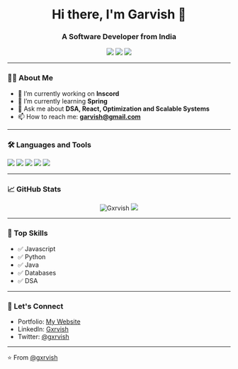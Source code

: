 <!-- Your Name - GitHub Profile README -->

<h1 align="center">Hi there, I'm Garvish 👋</h1>
<h3 align="center">A Software Developer from India</h3>

<p align="center">
  <a href="https://github.com/Gxrvish"><img src="https://img.shields.io/github/followers/yourusername?label=Follow&style=social"></a>
  <a href="https://linkedin.com/in/gxrvish"><img src="https://img.shields.io/badge/LinkedIn-blue?logo=linkedin&logoColor=white"></a>
  <a href="mailto:garvish67@gmail.com"><img src="https://img.shields.io/badge/Email-D14836?style=flat&logo=gmail&logoColor=white"/></a>
</p>

---

### 👨‍💻 About Me

- 🔭 I’m currently working on **Inscord**
- 🌱 I’m currently learning **Spring**
- 💬 Ask me about **DSA, React, Optimization and Scalable Systems**
- 📫 How to reach me: **garvish@gmail.com**

---

### 🛠️ Languages and Tools

<p align="left">
  <img src="https://img.shields.io/badge/-Python-3776AB?style=flat&logo=python&logoColor=white" />
  <img src="https://img.shields.io/badge/-JavaScript-F7DF1E?style=flat&logo=javascript&logoColor=black" />
  <img src="https://img.shields.io/badge/-React-61DAFB?style=flat&logo=react&logoColor=black" />
  <img src="https://img.shields.io/badge/-Node.js-339933?style=flat&logo=nodedotjs&logoColor=white" />
  <img src="https://img.shields.io/badge/-Docker-2496ED?style=flat&logo=docker&logoColor=white" />
</p>

---

### 📈 GitHub Stats

<p align="center">
  <img src="https://github-readme-stats.vercel.app/api?username=Gxrvish&show_icons=true&theme=radical" alt="Gxrvish" />
  <img src="https://github-readme-streak-stats.herokuapp.com/?user=Gxrvish&theme=radical" />
</p>

---

### 🧠 Top Skills

- ✅ Javascript
- ✅ Python
- ✅ Java
- ✅ Databases
- ✅ DSA

---

### 🔗 Let's Connect

- Portfolio: [My Website](https://www.garvish.me)
- LinkedIn: [Gxrvish](https://www.linkedin.com/in/gxrvish/)
- Twitter: [@gxrvish](https://twitter.com/gxrvish)

---

⭐️ From [@gxrvish](https://github.com/Gxrvish)
